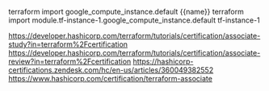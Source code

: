 terraform import google_compute_instance.default {{name}}
terraform import module.tf-instance-1.google_compute_instance.default tf-instance-1



https://developer.hashicorp.com/terraform/tutorials/certification/associate-study?in=terraform%2Fcertification
https://developer.hashicorp.com/terraform/tutorials/certification/associate-review?in=terraform%2Fcertification
https://hashicorp-certifications.zendesk.com/hc/en-us/articles/360049382552
https://www.hashicorp.com/certification/terraform-associate